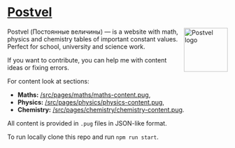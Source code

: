 # [Postvel](https://postvel.now.sh)

<img src="https://postvel.now.sh/logo-128.b2d63078.png" align="right" width="100px" height="100px" alt="Postvel logo">

Postvel (Постоянные величины) — is a website with math, physics and chemistry tables of important constant values. Perfect for school, university and science work.

If you want to contribute, you can help me with content ideas or fixing errors.

For content look at sections:

- **Maths:** [/src/pages/maths/maths-content.pug](https://github.com/dtroode/postvel/blob/master/src/pages/maths/maths.content.pug),
- **Physics:** [/src/pages/physics/physics-content.pug](https://github.com/dtroode/postvel/blob/master/src/pages/physics/physics.content.pug),
- **Chemistry:** [/src/pages/chemistry/chemistry-content.pug](https://github.com/dtroode/postvel/blob/master/src/pages/chemistry/chemistry.content.pug).

All content is provided in `.pug` files in JSON-like format.

To run locally clone this repo and run `npm run start`.
